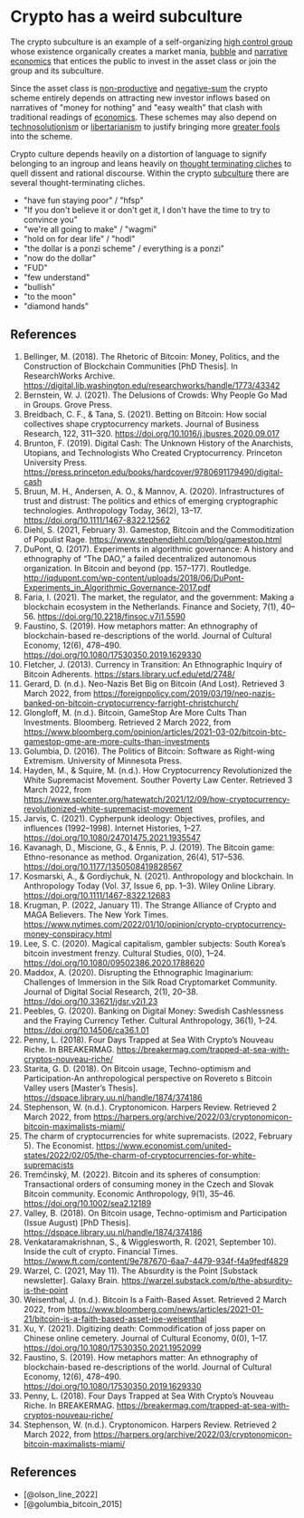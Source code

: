 # Crypto has a weird subculture
The crypto subculture is an example of a self-organizing [high control group](../concepts/high-control-group.md) whose existence organically creates a market mania, [bubble](../concepts/bubble.md) and [narrative economics](../concepts/narrative-economics.md) that entices the public to invest in the asset class or join the group and its subculture.

Since the asset class is [non-productive](../concepts/productive-asset.md) and [negative-sum](negative-sum.md) the crypto scheme entirely depends on attracting new investor inflows based on narratives of "money for nothing" and "easy wealth" that clash with traditional readings of [economics](../concepts/ideologies/keynsian-economics.md). These schemes may also depend on [technosolutionism](../concepts/ideologies/technosolutionism.md) or [libertarianism](../concepts/ideologies/libertarianism.md) to justify bringing more [greater fools](../concepts/greater-fool-theory.md) into the scheme.

Crypto culture depends heavily on a distortion of language to signify belonging to an ingroup and leans heavily on [thought terminating cliches](../concepts/thought-terminating-cliches.md) to quell dissent and rational discourse. Within the crypto [subculture](../claims/weird-culture.md) there are several thought-terminating cliches.

* "have fun staying poor" / "hfsp"
* "If you don't believe it or don't get it, I don't have the time to try to convince you"
* "we're all going to make" / "wagmi"
* "hold on for dear life" / "hodl"
* "the dollar is a ponzi scheme" / everything is a ponzi"
* "now do the dollar"
* "FUD"
* "few understand"
* "bullish"
* "to the moon"
* "diamond hands"

## References

1. Bellinger, M. (2018). The Rhetoric of Bitcoin: Money, Politics, and the Construction of Blockchain Communities [PhD Thesis]. In ResearchWorks Archive. https://digital.lib.washington.edu/researchworks/handle/1773/43342
1. Bernstein, W. J. (2021). The Delusions of Crowds: Why People Go Mad in Groups. Grove Press.
1. Breidbach, C. F., & Tana, S. (2021). Betting on Bitcoin: How social collectives shape cryptocurrency markets. Journal of Business Research, 122, 311–320. https://doi.org/10.1016/j.jbusres.2020.09.017
1. Brunton, F. (2019). Digital Cash: The Unknown History of the Anarchists, Utopians, and Technologists Who Created Cryptocurrency. Princeton University Press. https://press.princeton.edu/books/hardcover/9780691179490/digital-cash
1. Bruun, M. H., Andersen, A. O., & Mannov, A. (2020). Infrastructures of trust and distrust: The politics and ethics of emerging cryptographic technologies. Anthropology Today, 36(2), 13–17. https://doi.org/10.1111/1467-8322.12562
1. Diehl, S. (2021, February 3). Gamestop, Bitcoin and the Commoditization of Populist Rage. https://www.stephendiehl.com/blog/gamestop.html
1. DuPont, Q. (2017). Experiments in algorithmic governance: A history and ethnography of “The DAO,” a failed decentralized autonomous organization. In Bitcoin and beyond (pp. 157–177). Routledge. http://iqdupont.com/wp-content/uploads/2018/06/DuPont-Experiments_in_Algorithmic_Governance-2017.pdf
1. Faria, I. (2021). The market, the regulator, and the government: Making a blockchain ecosystem in the Netherlands. Finance and Society, 7(1), 40–56. https://doi.org/10.2218/finsoc.v7i1.5590
1. Faustino, S. (2019). How metaphors matter: An ethnography of blockchain-based re-descriptions of the world. Journal of Cultural Economy, 12(6), 478–490. https://doi.org/10.1080/17530350.2019.1629330
1. Fletcher, J. (2013). Currency in Transition: An Ethnographic Inquiry of Bitcoin Adherents. https://stars.library.ucf.edu/etd/2748/
1. Gerard, D. (n.d.). Neo-Nazis Bet Big on Bitcoin (And Lost). Retrieved 3 March 2022, from https://foreignpolicy.com/2019/03/19/neo-nazis-banked-on-bitcoin-cryptocurrency-farright-christchurch/
1. Glongloff, M. (n.d.). Bitcoin, GameStop Are More Cults Than Investments. Bloomberg. Retrieved 2 March 2022, from https://www.bloomberg.com/opinion/articles/2021-03-02/bitcoin-btc-gamestop-gme-are-more-cults-than-investments
1. Golumbia, D. (2016). The Politics of Bitcoin: Software as Right-wing Extremism. University of Minnesota Press.
1. Hayden, M., & Squire, M. (n.d.). How Cryptocurrency Revolutionized the White Supremacist Movement. Souther Poverty Law Center. Retrieved 3 March 2022, from https://www.splcenter.org/hatewatch/2021/12/09/how-cryptocurrency-revolutionized-white-supremacist-movement
1. Jarvis, C. (2021). Cypherpunk ideology: Objectives, profiles, and influences (1992–1998). Internet Histories, 1–27. https://doi.org/10.1080/24701475.2021.1935547
1. Kavanagh, D., Miscione, G., & Ennis, P. J. (2019). The Bitcoin game: Ethno-resonance as method. Organization, 26(4), 517–536. https://doi.org/10.1177/1350508419828567
1. Kosmarski, A., & Gordiychuk, N. (2021). Anthropology and blockchain. In Anthropology Today (Vol. 37, Issue 6, pp. 1–3). Wiley Online Library. https://doi.org/10.1111/1467-8322.12683
1. Krugman, P. (2022, January 11). The Strange Alliance of Crypto and MAGA Believers. The New York Times. https://www.nytimes.com/2022/01/10/opinion/crypto-cryptocurrency-money-conspiracy.html
1. Lee, S. C. (2020). Magical capitalism, gambler subjects: South Korea’s bitcoin investment frenzy. Cultural Studies, 0(0), 1–24. https://doi.org/10.1080/09502386.2020.1788620
1. Maddox, A. (2020). Disrupting the Ethnographic Imaginarium: Challenges of Immersion in the Silk Road Cryptomarket Community. Journal of Digital Social Research, 2(1), 20–38. https://doi.org/10.33621/jdsr.v2i1.23
1. Peebles, G. (2020). Banking on Digital Money: Swedish Cashlessness and the Fraying Currency Tether. Cultural Anthropology, 36(1), 1–24. https://doi.org/10.14506/ca36.1.01
1. Penny, L. (2018). Four Days Trapped at Sea With Crypto’s Nouveau Riche. In BREAKERMAG. https://breakermag.com/trapped-at-sea-with-cryptos-nouveau-riche/
1. Starita, G. D. (2018). On Bitcoin usage, Techno-optimism and Participation-An anthropological perspective on Rovereto s Bitcoin Valley users [Master’s Thesis]. https://dspace.library.uu.nl/handle/1874/374186
1. Stephenson, W. (n.d.). Cryptonomicon. Harpers Review. Retrieved 2 March 2022, from https://harpers.org/archive/2022/03/cryptonomicon-bitcoin-maximalists-miami/
1. The charm of cryptocurrencies for white supremacists. (2022, February 5). The Economist. https://www.economist.com/united-states/2022/02/05/the-charm-of-cryptocurrencies-for-white-supremacists
1. Tremčinský, M. (2022). Bitcoin and its spheres of consumption: Transactional orders of consuming money in the Czech and Slovak Bitcoin community. Economic Anthropology, 9(1), 35–46. https://doi.org/10.1002/sea2.12189
1. Valley, B. (2018). On Bitcoin usage, Techno-optimism and Participation (Issue August) [PhD Thesis]. https://dspace.library.uu.nl/handle/1874/374186
1. Venkataramakrishnan, S., & Wigglesworth, R. (2021, September 10). Inside the cult of crypto. Financial Times. https://www.ft.com/content/9e787670-6aa7-4479-934f-f4a9fedf4829
1. Warzel, C. (2021, May 11). The Absurdity is the Point [Substack newsletter]. Galaxy Brain. https://warzel.substack.com/p/the-absurdity-is-the-point
1. Weisenthal, J. (n.d.). Bitcoin Is a Faith-Based Asset. Retrieved 2 March 2022, from https://www.bloomberg.com/news/articles/2021-01-21/bitcoin-is-a-faith-based-asset-joe-weisenthal
1. Xu, Y. (2021). Digitizing death: Commodification of joss paper on Chinese online cemetery. Journal of Cultural Economy, 0(0), 1–17. https://doi.org/10.1080/17530350.2021.1952099
1. Faustino, S. (2019). How metaphors matter: An ethnography of blockchain-based re-descriptions of the world. Journal of Cultural Economy, 12(6), 478–490. https://doi.org/10.1080/17530350.2019.1629330
1. Penny, L. (2018). Four Days Trapped at Sea With Crypto’s Nouveau Riche. In BREAKERMAG. https://breakermag.com/trapped-at-sea-with-cryptos-nouveau-riche/
1. Stephenson, W. (n.d.). Cryptonomicon. Harpers Review. Retrieved 2 March 2022, from https://harpers.org/archive/2022/03/cryptonomicon-bitcoin-maximalists-miami/


## References
* [@olson_line_2022]
* [@golumbia_bitcoin_2015]